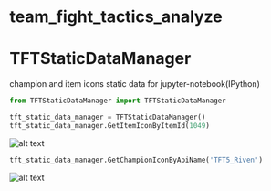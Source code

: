 # team_fight_tactics_analyze


# TFTStaticDataManager

champion and item icons static data for jupyter-notebook(IPython)

```python
from TFTStaticDataManager import TFTStaticDataManager

tft_static_data_manager = TFTStaticDataManager()
tft_static_data_manager.GetItemIconByItemId(1049)
```
![alt text](https://raw.communitydragon.org/latest/game/assets/maps/particles/tft/item_icons/shadow/s_hand_of_justice.png)

```python
tft_static_data_manager.GetChampionIconByApiName('TFT5_Riven')
```
![alt text](https://raw.communitydragon.org/latest/game/assets/characters/tft5_riven/hud/tft5_riven_square.tft_set5.png)